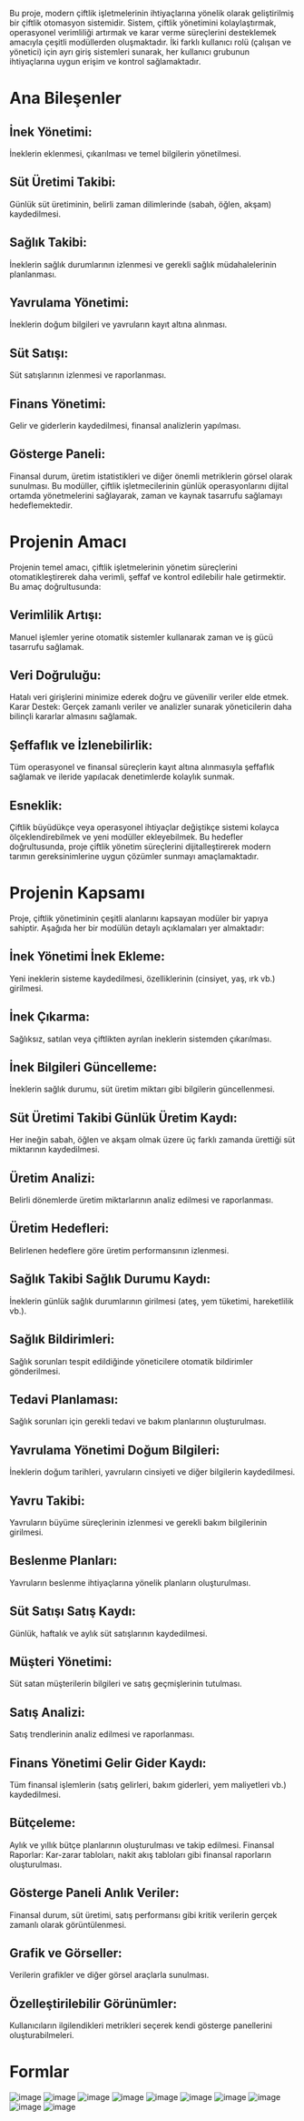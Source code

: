 Bu proje, modern çiftlik işletmelerinin ihtiyaçlarına yönelik olarak geliştirilmiş bir çiftlik 
otomasyon sistemidir. Sistem, çiftlik yönetimini kolaylaştırmak, operasyonel verimliliği 
artırmak ve karar verme süreçlerini desteklemek amacıyla çeşitli modüllerden oluşmaktadır. 
İki farklı kullanıcı rolü (çalışan ve yönetici) için ayrı giriş sistemleri sunarak, her kullanıcı 
grubunun ihtiyaçlarına uygun erişim ve kontrol sağlamaktadır.

# Ana Bileşenler

## İnek Yönetimi:
İneklerin eklenmesi, çıkarılması ve temel bilgilerin yönetilmesi. 
## Süt Üretimi Takibi: 
Günlük süt üretiminin, belirli zaman dilimlerinde (sabah, öğlen, akşam) 
kaydedilmesi. 
## Sağlık Takibi:
İneklerin sağlık durumlarının izlenmesi ve gerekli sağlık müdahalelerinin 
planlanması.
## Yavrulama Yönetimi:
İneklerin doğum bilgileri ve yavruların kayıt altına alınması.
## Süt Satışı:
Süt satışlarının izlenmesi ve raporlanması. 
## Finans Yönetimi: 
Gelir ve giderlerin kaydedilmesi, finansal analizlerin yapılması. 
## Gösterge Paneli: 
Finansal durum, üretim istatistikleri ve diğer önemli metriklerin görsel 
olarak sunulması. Bu modüller, çiftlik işletmecilerinin günlük operasyonlarını dijital ortamda 
yönetmelerini sağlayarak, zaman ve kaynak tasarrufu sağlamayı hedeflemektedir.
# Projenin Amacı
Projenin temel amacı, çiftlik işletmelerinin yönetim süreçlerini otomatikleştirerek daha 
verimli, şeffaf ve kontrol edilebilir hale getirmektir. Bu amaç doğrultusunda:
## Verimlilik Artışı: 
Manuel işlemler yerine otomatik sistemler kullanarak zaman ve iş gücü 
tasarrufu sağlamak. 
## Veri Doğruluğu: 
Hatalı veri girişlerini minimize ederek doğru ve güvenilir veriler elde etmek. 
Karar Destek: Gerçek zamanlı veriler ve analizler sunarak yöneticilerin daha bilinçli kararlar 
almasını sağlamak. 
## Şeffaflık ve İzlenebilirlik: 
Tüm operasyonel ve finansal süreçlerin kayıt altına alınmasıyla 
şeffaflık sağlamak ve ileride yapılacak denetimlerde kolaylık sunmak.
## Esneklik: 
Çiftlik büyüdükçe veya operasyonel ihtiyaçlar değiştikçe sistemi kolayca 
ölçeklendirebilmek ve yeni modüller ekleyebilmek. Bu hedefler doğrultusunda, proje çiftlik 
yönetim süreçlerini dijitalleştirerek modern tarımın gereksinimlerine uygun çözümler 
sunmayı amaçlamaktadır.
# Projenin Kapsamı 
Proje, çiftlik yönetiminin çeşitli alanlarını kapsayan modüler bir yapıya sahiptir. Aşağıda her 
bir modülün detaylı açıklamaları yer almaktadır:
## İnek Yönetimi İnek Ekleme: 
Yeni ineklerin sisteme kaydedilmesi, özelliklerinin 
(cinsiyet, yaş, ırk vb.) girilmesi. 
## İnek Çıkarma: 
Sağlıksız, satılan veya çiftlikten ayrılan 
ineklerin sistemden çıkarılması. 
## İnek Bilgileri Güncelleme: 
İneklerin sağlık durumu, süt 
üretim miktarı gibi bilgilerin güncellenmesi. 
## Süt Üretimi Takibi Günlük Üretim Kaydı: 
Her ineğin sabah, öğlen ve akşam olmak 
üzere üç farklı zamanda ürettiği süt miktarının kaydedilmesi. 
## Üretim Analizi: 
Belirli dönemlerde üretim miktarlarının analiz edilmesi ve raporlanması. 
## Üretim Hedefleri: 
Belirlenen hedeflere göre üretim performansının izlenmesi. 
## Sağlık Takibi Sağlık Durumu Kaydı: 
İneklerin günlük sağlık durumlarının girilmesi (ateş, yem tüketimi, hareketlilik vb.). 
## Sağlık Bildirimleri: 
Sağlık sorunları tespit edildiğinde yöneticilere otomatik bildirimler gönderilmesi. 
## Tedavi Planlaması: 
Sağlık sorunları için gerekli tedavi ve bakım planlarının oluşturulması. 
## Yavrulama Yönetimi Doğum Bilgileri: 
İneklerin doğum tarihleri, yavruların cinsiyeti ve diğer bilgilerin kaydedilmesi. 
## Yavru Takibi: 
Yavruların büyüme süreçlerinin izlenmesi ve gerekli bakım bilgilerinin girilmesi. 
## Beslenme Planları: 
Yavruların beslenme ihtiyaçlarına yönelik planların oluşturulması. 
## Süt Satışı Satış Kaydı: 
Günlük, haftalık ve aylık süt satışlarının kaydedilmesi. 
## Müşteri Yönetimi: 
Süt satan müşterilerin bilgileri ve satış geçmişlerinin tutulması. 
## Satış Analizi:
Satış trendlerinin analiz edilmesi ve raporlanması. 
## Finans Yönetimi Gelir Gider Kaydı: 
Tüm finansal işlemlerin (satış gelirleri, bakım giderleri, yem maliyetleri vb.) kaydedilmesi. 
## Bütçeleme:
Aylık ve yıllık bütçe planlarının oluşturulması ve takip edilmesi. Finansal Raporlar: Kar-zarar tabloları, nakit akış tabloları 
gibi finansal raporların oluşturulması.
## Gösterge Paneli Anlık Veriler: 
Finansal durum, süt üretimi, satış performansı gibi kritik verilerin gerçek zamanlı olarak görüntülenmesi. 
## Grafik ve Görseller:
Verilerin grafikler ve diğer görsel araçlarla sunulması.
## Özelleştirilebilir Görünümler: 
Kullanıcıların ilgilendikleri metrikleri seçerek kendi gösterge panellerini oluşturabilmeleri.
# Formlar
![image](https://github.com/user-attachments/assets/b4cb3b46-583a-4d4c-a698-21a1f16d6ae8)
![image](https://github.com/user-attachments/assets/d711dd77-98e8-40e9-b74f-995a7ef8af27)
![image](https://github.com/user-attachments/assets/dd677e5a-25c6-4411-863f-b1afe774f549)
![image](https://github.com/user-attachments/assets/b7648b63-8c0e-4a96-ab39-cf88a696e6c4)
![image](https://github.com/user-attachments/assets/a1f590ad-e8c9-4633-baf6-adc1c0f3c277)
![image](https://github.com/user-attachments/assets/43d35ff5-f4b0-4775-941c-797a96789c97)
![image](https://github.com/user-attachments/assets/c1ef09e1-82dd-46d1-b559-4c35305ea410)
![image](https://github.com/user-attachments/assets/e505b7ca-98fe-43aa-84a3-5d386456d1b5)
![image](https://github.com/user-attachments/assets/c5b6ec75-b624-4d12-b7f2-91c54dec700a)
![image](https://github.com/user-attachments/assets/c132af9a-9fc8-4f6b-8b83-24d217644797)





